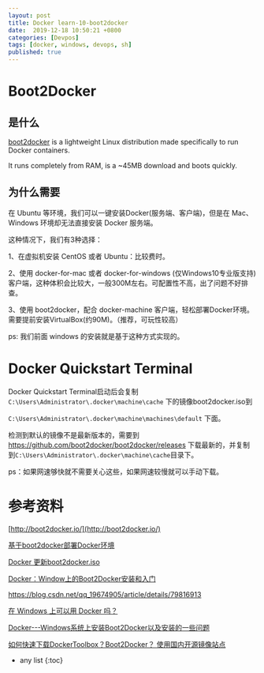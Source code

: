```yaml
---
layout: post
title: Docker learn-10-boot2docker
date:  2019-12-18 10:50:21 +0800
categories: [Devpos]
tags: [docker, windows, devops, sh]
published: true
---
```


# Boot2Docker

## 是什么

[boot2docker](https://github.com/boot2docker/boot2docker) is a lightweight Linux distribution made specifically to run Docker containers. 

It runs completely from RAM, is a ~45MB download and boots quickly.



## 为什么需要

在 Ubuntu 等环境，我们可以一键安装Docker(服务端、客户端)，但是在 Mac、Windows 环境却无法直接安装 Docker 服务端。

这种情况下，我们有3种选择：

1、在虚拟机安装 CentOS 或者 Ubuntu：比较费时。

2、使用 docker-for-mac 或者 docker-for-windows (仅Windows10专业版支持)客户端，这种体积会比较大，一般300M左右。可配置性不高，出了问题不好排查。

3、使用 boot2docker，配合 docker-machine 客户端，轻松部署Docker环境。需要提前安装VirtualBox(约90M)。（推荐，可玩性较高）

ps: 我们前面 windows 的安装就是基于这种方式实现的。

# Docker Quickstart Terminal

Docker Quickstart Terminal启动后会复制 `C:\Users\Administrator\.docker\machine\cache` 下的镜像boot2docker.iso到

`C:\Users\Administrator\.docker\machine\machines\default` 下面。

检测到默认的镜像不是最新版本的，需要到 https://github.com/boot2docker/boot2docker/releases 下载最新的，并复制到`C:\Users\Administrator\.docker\machine\cache`目录下。

ps：如果网速够快就不需要关心这些，如果网速较慢就可以手动下载。

# 参考资料

[http://boot2docker.io/](http://boot2docker.io/)

[基于boot2docker部署Docker环境](https://www.cnblogs.com/52fhy/p/8413029.html)

[Docker 更新boot2docker.iso](https://cloud.tencent.com/developer/article/1334570)

[Docker：Window上的Boot2Docker安装和入门](https://blog.csdn.net/qq_19674905/article/details/79816913)

https://blog.csdn.net/qq_19674905/article/details/79816913

[在 Windows 上可以用 Docker 吗？](http://www.docker.org.cn/docker/178.html)

[Docker---Windows系统上安装Boot2Docker以及安装的一些问题](https://blog.csdn.net/freeape/article/details/51173258)

[如何快速下载DockerToolbox？Boot2Docker？ 使用国内开源镜像站点](https://blog.csdn.net/csdn_duomaomao/article/details/72944525)

* any list
{:toc}